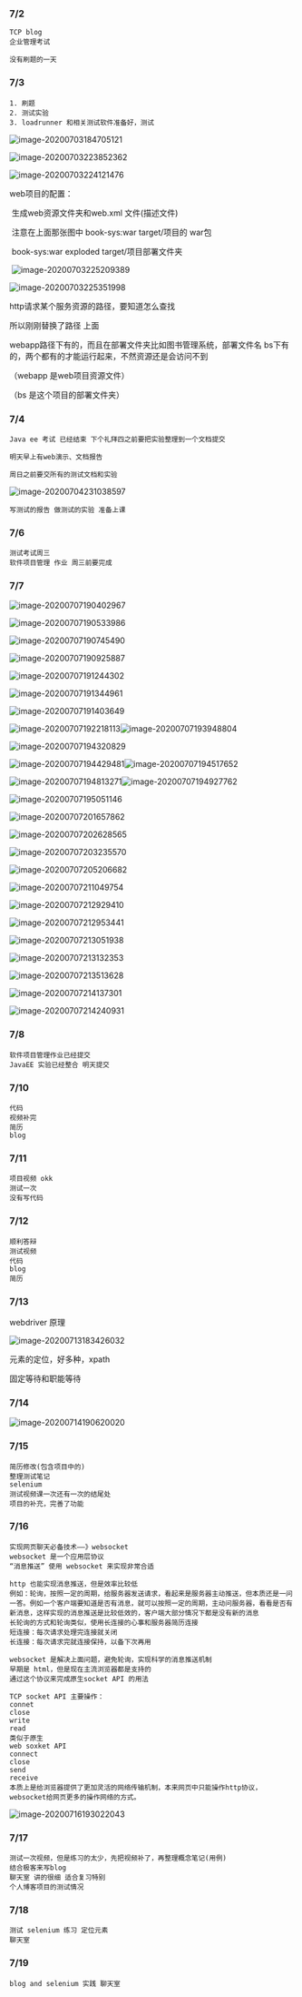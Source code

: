 ### 7/2

```
TCP blog 
企业管理考试

没有刷题的一天
```

### 7/3

```
1. 刷题
2. 测试实验
3. loadrunner 和相关测试软件准备好，测试
```

![image-20200703184705121](C:\Users\Administrator\AppData\Roaming\Typora\typora-user-images\image-20200703184705121.png)

![image-20200703223852362](C:\Users\Administrator\AppData\Roaming\Typora\typora-user-images\image-20200703223852362.png)



![image-20200703224121476](C:\Users\Administrator\AppData\Roaming\Typora\typora-user-images\image-20200703224121476.png)

web项目的配置：

​	生成web资源文件夹和web.xml 文件(描述文件)

​	注意在上面那张图中 book-sys:war   target/项目的 war包

​										book-sys:war exploded   target/项目部署文件夹

​	![image-20200703225209389](C:\Users\Administrator\AppData\Roaming\Typora\typora-user-images\image-20200703225209389.png)

  ![image-20200703225351998](C:\Users\Administrator\AppData\Roaming\Typora\typora-user-images\image-20200703225351998.png)

http请求某个服务资源的路径，要知道怎么查找

所以刚刚替换了路径  上面

webapp路径下有的，而且在部署文件夹比如图书管理系统，部署文件名 bs下有的，两个都有的才能运行起来，不然资源还是会访问不到

（webapp 是web项目资源文件）

（bs 是这个项目的部署文件夹）

### 7/4

```
Java ee 考试 已经结束 下个礼拜四之前要把实验整理到一个文档提交

明天早上有web演示、文档报告

周日之前要交所有的测试文档和实验
```

![image-20200704231038597](C:\Users\Administrator\AppData\Roaming\Typora\typora-user-images\image-20200704231038597.png)

```
写测试的报告 做测试的实验 准备上课
```

### 7/6

```
测试考试周三
软件项目管理 作业 周三前要完成
```

### 7/7

![image-20200707190402967](C:\Users\Administrator\AppData\Roaming\Typora\typora-user-images\image-20200707190402967.png)

![image-20200707190533986](C:\Users\Administrator\AppData\Roaming\Typora\typora-user-images\image-20200707190533986.png)

![image-20200707190745490](C:\Users\Administrator\AppData\Roaming\Typora\typora-user-images\image-20200707190745490.png)

![image-20200707190925887](C:\Users\Administrator\AppData\Roaming\Typora\typora-user-images\image-20200707190925887.png)

![image-20200707191244302](C:\Users\Administrator\AppData\Roaming\Typora\typora-user-images\image-20200707191244302.png)

![image-20200707191344961](C:\Users\Administrator\AppData\Roaming\Typora\typora-user-images\image-20200707191344961.png)

![image-20200707191403649](C:\Users\Administrator\AppData\Roaming\Typora\typora-user-images\image-20200707191403649.png)

![image-20200707192218113](C:\Users\Administrator\AppData\Roaming\Typora\typora-user-images\image-20200707192218113.png)![image-20200707193948804](C:\Users\Administrator\AppData\Roaming\Typora\typora-user-images\image-20200707193948804.png)

![image-20200707194320829](C:\Users\Administrator\AppData\Roaming\Typora\typora-user-images\image-20200707194320829.png)

![image-20200707194429481](C:\Users\Administrator\AppData\Roaming\Typora\typora-user-images\image-20200707194429481.png)![image-20200707194517652](C:\Users\Administrator\AppData\Roaming\Typora\typora-user-images\image-20200707194517652.png)

![image-20200707194813271](C:\Users\Administrator\AppData\Roaming\Typora\typora-user-images\image-20200707194813271.png)![image-20200707194927762](C:\Users\Administrator\AppData\Roaming\Typora\typora-user-images\image-20200707194927762.png)

![image-20200707195051146](C:\Users\Administrator\AppData\Roaming\Typora\typora-user-images\image-20200707195051146.png)

![image-20200707201657862](C:\Users\Administrator\AppData\Roaming\Typora\typora-user-images\image-20200707201657862.png)

![image-20200707202628565](C:\Users\Administrator\AppData\Roaming\Typora\typora-user-images\image-20200707202628565.png)

![image-20200707203235570](C:\Users\Administrator\AppData\Roaming\Typora\typora-user-images\image-20200707203235570.png)

![image-20200707205206682](C:\Users\Administrator\AppData\Roaming\Typora\typora-user-images\image-20200707205206682.png)

![image-20200707211049754](C:\Users\Administrator\AppData\Roaming\Typora\typora-user-images\image-20200707211049754.png)

![image-20200707212929410](C:\Users\Administrator\AppData\Roaming\Typora\typora-user-images\image-20200707212929410.png)

![image-20200707212953441](C:\Users\Administrator\AppData\Roaming\Typora\typora-user-images\image-20200707212953441.png)

![image-20200707213051938](C:\Users\Administrator\AppData\Roaming\Typora\typora-user-images\image-20200707213051938.png)

![image-20200707213132353](C:\Users\Administrator\AppData\Roaming\Typora\typora-user-images\image-20200707213132353.png)

![image-20200707213513628](C:\Users\Administrator\AppData\Roaming\Typora\typora-user-images\image-20200707213513628.png)

![image-20200707214137301](C:\Users\Administrator\AppData\Roaming\Typora\typora-user-images\image-20200707214137301.png)

![image-20200707214240931](C:\Users\Administrator\AppData\Roaming\Typora\typora-user-images\image-20200707214240931.png)

### 7/8

```
软件项目管理作业已经提交
JavaEE 实验已经整合 明天提交
```

### 7/10

```
代码
视频补完
简历
blog
```

### 7/11

```
项目视频 okk
测试一次
没有写代码
```

### 7/12

```
顺利答辩 
测试视频
代码
blog
简历
```

### 7/13

webdriver 原理

![image-20200713183426032](C:\Users\Administrator\AppData\Roaming\Typora\typora-user-images\image-20200713183426032.png)

元素的定位，好多种，xpath

固定等待和职能等待

### 7/14

![image-20200714190620020](C:\Users\Administrator\AppData\Roaming\Typora\typora-user-images\image-20200714190620020.png)

### 7/15

```
简历修改(包含项目中的)
整理测试笔记
selenium
测试视频课一次还有一次的结尾处
项目的补充，完善了功能
```

### 7/16

```
实现网页聊天必备技术——》websocket
websocket 是一个应用层协议
“消息推送” 使用 websocket 来实现非常合适

http 也能实现消息推送，但是效率比较低
例如：轮询，按照一定的周期，给服务器发送请求，看起来是服务器主动推送，但本质还是一问一答。例如一个客户端要知道是否有消息，就可以按照一定的周期，主动问服务器，看看是否有新消息，这样实现的消息推送是比较低效的，客户端大部分情况下都是没有新的消息
长轮询的方式和轮询类似，使用长连接的心事和服务器简历连接
短连接：每次请求处理完连接就关闭
长连接：每次请求完就连接保持，以备下次再用

websocket 是解决上面问题，避免轮询，实现科学的消息推送机制
早期是 html，但是现在主流浏览器都是支持的
通过这个协议来完成原生socket API 的用法

TCP socket API 主要操作：
connet
close
write
read
类似于原生
web soxket API 
connect
close
send
receive
本质上是给浏览器提供了更加灵活的网络传输机制，本来网页中只能操作http协议，websocket给网页更多的操作网络的方式。
```

![image-20200716193022043](C:\Users\Administrator\AppData\Roaming\Typora\typora-user-images\image-20200716193022043.png)

### 7/17

```
测试一次视频，但是练习的太少，先把视频补了，再整理概念笔记(用例)
结合极客来写blog
聊天室 讲的很细 适合复习特别
个人博客项目的测试情况

```

### 7/18

```
测试 selenium 练习 定位元素
聊天室
```

### 7/19

```
blog and selenium 实践 聊天室
```

